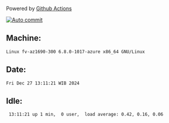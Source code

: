 Powered by [Github Actions](https://github.com/features/actions)

[![Auto commit](https://github.com/hiage/workstation/workflows/Auto%20commit/badge.svg)](https://github.com/hiage/workstation/actions?query=workflow%3A%22Auto+commit%22)

## Machine:
```
Linux fv-az1690-300 6.8.0-1017-azure x86_64 GNU/Linux
```
## Date:
```
Fri Dec 27 13:11:21 WIB 2024
```
## Idle:
```
 13:11:21 up 1 min,  0 user,  load average: 0.42, 0.16, 0.06
```

